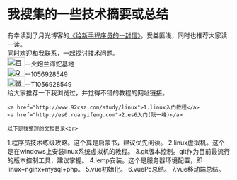 # 我搜集的一些技术摘要或总结
有幸读到了月光博客的<a href="http://www.williamlong.info/archives/2700.html">《给新手程序员的一封信》</a>，受益匪浅，同时也推荐大家读一读。<br>
同时欢迎和我联系，一起探讨技术问题。<br>
<img width="40px" height="20px" src="https://github.com/itxiaoxiaosu/res/blob/master/baidu_cloud.jpg" alt="百度云盘">--火炮兰海蛇基地<br>
<img width="40px" height="20px" src="https://github.com/itxiaoxiaosu/res/blob/master/qq.jpg" alt="QQ">--1056928549<br>
<img width="40px" height="20px" src="https://github.com/itxiaoxiaosu/res/blob/master/wechat.jpg" alt="微信">--T1056928549<br>
给大家推荐一下我浏览过，并觉得不错的教程的网址链接。<br>
```
<a href="http://www.92csz.com/study/linux">1.linux入门教程</a>
<a href="http://es6.ruanyifeng.com">2.es6入门(阮一峰)</a>

以下是我整理的文档目录<br>
```
1.程序员技术练级攻略。这个算是启蒙书，建议优先阅读。
2.linux虚拟机。这个是在windows上安装linux系统虚拟机的教程。
3.git版本控制。git作为目前最流行的版本控制工具，建议掌握。
4.lemp安装。这个是服务器环境配置，即linux+nginx+mysql+php。
5.vue初始化。
6.vuePc总结。
7.vue移动端总结。
```
